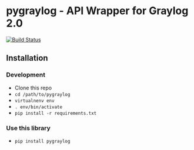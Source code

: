# pygraylog - API Wrapper for Graylog 2.0

[![Build Status](https://travis-ci.org/zmallen/pygraylog.svg?branch=zma%2Fadd_tests)](https://travis-ci.org/zmallen/pygraylog)

## Installation

### Development

* Clone this repo
* `cd /path/to/pygraylog`
* `virtualnenv env`
* `. env/bin/activate`
* `pip install -r requirements.txt`

### Use this library
* `pip install pygraylog` 
